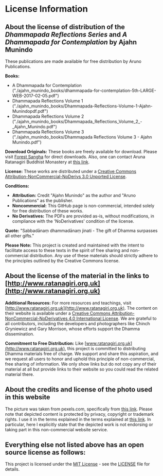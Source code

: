 
# License Information

## About the license of distribution of the *Dhammapada Reflections Series* and *A Dhammapada for Contemplation* by Ajahn Munindo

These publications are made available for free distribution by Aruno Publications.

**Books:**
- A Dhammapada for Contemplation ("./ajahn_munindo_books/dhammapada-for-contemplation-5th-LARGE-WEB-2017-02-05.pdf")
- Dhammapada Reflections Volume 1 ("./ajahn_munindo_books/Dhammapada-Reflections-Volume-1-Ajahn-Munindopdf.pdf")
- Dhammapada Reflections Volume 2 ("./ajahn_munindo_books/Dhammapada_Reflections_Volume_2_-_Ajahn_Munindo.pdf")
- Dhammapada Reflections Volume 3 ("./ajahn_munindo_books/Dhammapada Reflections Volume 3 - Ajahn Munindo.pdf")

**Download Originals:**
These books are freely available for download. Please visit [Forest Sangha](https://forestsangha.org/teachings/books/authors/ajahn-munindo?language=English) for direct downloads. Also, one can contact Aruna Ratanagiri Buddhist Monastery at [this link](https://ratanagiri.org.uk/contact).

**License:**
These works are distributed under a [Creative Commons Attribution-NonCommercial-NoDerivs 3.0 Unported License](http://creativecommons.org/licenses/by-nc-nd/3.0/).

**Conditions:**
- **Attribution:** Credit "Ajahn Munindo" as the author and "Aruno Publications" as the publisher.
- **Noncommercial:** This GitHub page is non-commercial, intended solely for free distribution of these works.
- **No Derivatives:** The PDFs are provided as-is, without modifications, in compliance with the 'NoDerivatives' condition of the license.

**Quote:**
"Sabbadānaṃ dhammadānaṃ jinati - The gift of Dhamma surpasses all other gifts."

**Please Note:**
This project is created and maintained with the intent to facilitate access to these texts in the spirit of free sharing and non-commercial distribution. Any use of these materials should strictly adhere to the principles outlined by the Creative Commons license.

## About the license of the material in the links to [http://www.ratanagiri.org.uk](http://www.ratanagiri.org.uk)

**Additional Resources:**
For more resources and teachings, visit [http://www.ratanagiri.org.uk](http://www.ratanagiri.org.uk). The content on their website is available under a [Creative Commons Attribution-NonCommercial-NoDerivatives 4.0 International License](http://creativecommons.org/licenses/by-nc-nd/4.0/). We are grateful to all contributors, including the developers and photographers like Chinch Gryniewicz and Gary Morrison, whose efforts support the Dhamma dissemination.

**Commitment to Free Distribution:**
Like [www.ratanagiri.org.uk](http://www.ratanagiri.org.uk), this project is committed to distributing Dhamma materials free of charge. We support and share this aspiration, and we request all users to honor and uphold this principle of non-commercial, free sharing of information. We only show links but do not copy any of their material at all but provide links to their website so you could read the related material there.


## About the credits and license of the photo used in this website

The picture was taken from pexels.com, specifically from [this link](https://www.pexels.com/photo/japan-suicide-forest-634770/). Please note that depicted content is protected by privacy, copyright or trademark rights. I use it in the terms explained in the terms explained at [this link](https://help.pexels.com/hc/en-us/articles/360042295214-Can-I-use-the-photos-and-videos-for-a-commercial-project#:~:text=Yes%2C%20all%20photos%20and%20videos,%2C%20product%2C%20or%20anywhere%20else.). In particular, here I explicitly state that the depicted work is not endorsing or taking part in this non-commercial website service.

## Everything else not listed above has an open source license as follows:

This project is licensed under the [MIT License](https://opensource.org/licenses/MIT) - see the [LICENSE](LICENSE) file for details.
